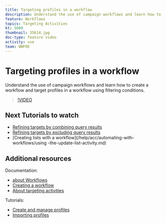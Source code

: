 ```yaml
---
title: Targeting profiles in a workflow
description: Understand the use of campaign workflows and learn how to create a workflow and target profiles in a workflow using filtering conditions.
feature: Workflows
topics: Targeting Activities
kt: 5080
thumbnail: 35614.jpg
doc-type: feature video
activity: use
team: WWFRE
---
```


# Targeting profiles in a workflow

Understand the use of campaign workflows and learn how to create a workflow and target profiles in a workflow using filtering conditions.

>[!VIDEO](https://video.tv.adobe.com/v/35614?quality=12)

## Next Tutorials to watch

* [Refining targets by combining query results](/help/acc/automating-with-workflows/refining-targets-by-combining-query-results.md)
* [Refining targets by excluding query results](/help/acc/automating-with-workflows/refining-targets-by-excluding-query-results.md)
* [Creating lists with a workflow](/help/acc/automating-with-workflows/using -the-update-list-activity.md)

## Additional resources

Documentation:

* [about Workflows](https://docs.adobe.com/content/help/en/campaign-classic/using/automating-with-workflows/introduction/about-workflows.html)
* [Creating a workflow](https://docs.adobe.com/content/help/en/campaign-classic-learn/tutorials/getting-started/creating-a-workflow.html)
* [About targeting activities](https://docs.adobe.com/content/help/en/campaign-classic/using/automating-with-workflows/targeting-activities/about-targeting-activities.html)

Tutorials:

* [Create and manage profiles](/help/acc/profile-management/create-and-manage-profiles.md)
* [Importing profiles](/help/acc/data-management/importing-profiles.md)

